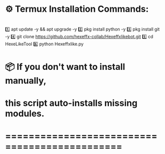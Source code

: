 
# ⚙️ Termux Installation Commands:
# 
1️⃣  apt update -y && apt upgrade -y
2️⃣  pkg install python -y
3️⃣  pkg install git -y
4️⃣  git clone https://github.com/hexeffx-collab/Hexeffxlikebot.git
5️⃣  cd HexeLikeTool
6️⃣  python Hexeffxlike.py
#
# 📦 If you don't want to install manually,
#     this script auto-installs missing modules.
# ==============================================
